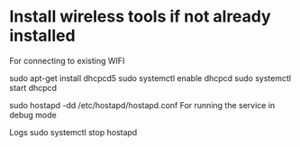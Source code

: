 # Install wireless tools if not already installed

For connecting to existing WIFI

sudo apt-get install dhcpcd5
sudo systemctl enable dhcpcd
sudo systemctl start dhcpcd


sudo hostapd -dd /etc/hostapd/hostapd.conf
For running the service in debug mode

Logs 
sudo systemctl stop hostapd

